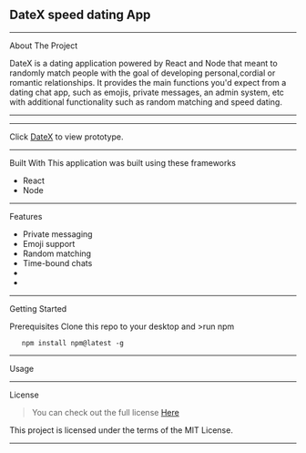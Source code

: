 **DateX speed dating App**
---
---

About The Project

DateX is a dating application powered by React and Node that  meant to randomly match people with the goal of developing personal,cordial or romantic relationships. It provides the main functions you'd expect from a dating chat app, such as emojis, private messages, an admin system, etc with additional functionality such as random matching and speed dating.


---

---
Click [DateX](https://www.figma.com/proto/rMkGKEqQR5kJ7c64KPgjiZ/Low-Fidelity-DateX?node-id=76%3A123&scaling=scale-down&page-id=0%3A1.com"prototype") to view prototype.

---

Built With
This application was built using these frameworks
* React
* Node

---

Features
* Private messaging
* Emoji support
* Random matching
* Time-bound chats
* 
* 

---

Getting Started

Prerequisites
Clone this repo to your desktop and >run npm
```
   npm install npm@latest -g
```

---

Usage

---

License
>You can check out the full license [Here](LICENSE)

This project is licensed under the terms of the MIT License.

---
